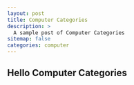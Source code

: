 ```yaml
---
layout: post
title: Computer Categories
description: >
  A sample post of Computer Categories
sitemap: false
categories: computer
---
```

## Hello Computer Categories
